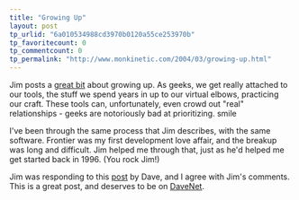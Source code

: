```yaml
---
title: "Growing Up"
layout: post
tp_urlid: "6a010534988cd3970b0120a55ce253970b"
tp_favoritecount: 0
tp_commentcount: 0
tp_permalink: "http://www.monkinetic.com/2004/03/growing-up.html"
---
```

Jim posts a <a href="http://jim.roepcke.com/6808">great bit</a> about growing up. As geeks, we get really attached to our tools, the stuff we spend years in up to our virtual elbows, practicing our craft. These tools can, unfortunately, even crowd out &quot;real&quot; relationships - geeks are notoriously bad at prioritizing. smile

I&#39;ve been through the same process that Jim describes, with the same software. Frontier was my first development love affair, and the breakup was long and difficult. Jim helped me through that, just as he&#39;d helped me get started back in 1996. (You rock Jim!)

Jim was responding to this <a href="http://blogs.law.harvard.edu/crimson1/babySquirrelsGrowUp">post</a> by Dave, and I agree with Jim&#39;s comments. This is a great post, and deserves to be on <a href="http://davenet.scripting.com/default">DaveNet</a>.
